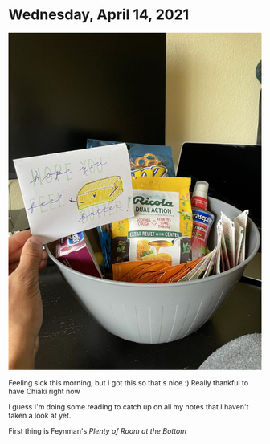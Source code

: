 # Wednesday, April 14, 2021

![](chiaki_basket.jpeg)

Feeling sick this morning, but I got this so that's nice :)
Really thankful to have Chiaki right now

I guess I'm doing some reading to catch up on all my notes
that I haven't taken a look at yet. 

First thing is Feynman's *Plenty of Room at the Bottom*